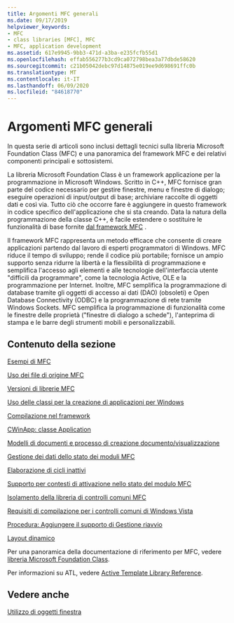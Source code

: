 ```yaml
---
title: Argomenti MFC generali
ms.date: 09/17/2019
helpviewer_keywords:
- MFC
- class libraries [MFC], MFC
- MFC, application development
ms.assetid: 617e9945-9bb3-471d-a3ba-e235fcfb55d1
ms.openlocfilehash: effab556277b3cd9ca072798bea3a77dbde58620
ms.sourcegitcommit: c21b05042debc97d14875e019ee9d698691ffc0b
ms.translationtype: MT
ms.contentlocale: it-IT
ms.lasthandoff: 06/09/2020
ms.locfileid: "84618770"
---
```

# <a name="general-mfc-topics"></a>Argomenti MFC generali

In questa serie di articoli sono inclusi dettagli tecnici sulla libreria Microsoft Foundation Class (MFC) e una panoramica del framework MFC e dei relativi componenti principali e sottosistemi.

La libreria Microsoft Foundation Class è un framework applicazione per la programmazione in Microsoft Windows. Scritto in C++, MFC fornisce gran parte del codice necessario per gestire finestre, menu e finestre di dialogo; eseguire operazioni di input/output di base; archiviare raccolte di oggetti dati e così via. Tutto ciò che occorre fare è aggiungere in questo framework in codice specifico dell'applicazione che si sta creando. Data la natura della programmazione della classe C++, è facile estendere o sostituire le funzionalità di base fornite [dal framework MFC](framework-mfc.md) .

Il framework MFC rappresenta un metodo efficace che consente di creare applicazioni partendo dal lavoro di esperti programmatori di Windows. MFC riduce il tempo di sviluppo; rende il codice più portabile; fornisce un ampio supporto senza ridurre la libertà e la flessibilità di programmazione e semplifica l'accesso agli elementi e alle tecnologie dell'interfaccia utente "difficili da programmare", come la tecnologia Active, OLE e la programmazione per Internet. Inoltre, MFC semplifica la programmazione di database tramite gli oggetti di accesso ai dati (DAO) (obsoleti) e Open Database Connectivity (ODBC) e la programmazione di rete tramite Windows Sockets. MFC semplifica la programmazione di funzionalità come le finestre delle proprietà ("finestre di dialogo a schede"), l'anteprima di stampa e le barre degli strumenti mobili e personalizzabili.

## <a name="in-this-section"></a>Contenuto della sezione

[Esempi di MFC](../overview/visual-cpp-samples.md#mfc-samples)

[Uso dei file di origine MFC](using-the-mfc-source-files.md)

[Versioni di librerie MFC](mfc-library-versions.md)

[Uso delle classi per la creazione di applicazioni per Windows](using-the-classes-to-write-applications-for-windows.md)

[Compilazione nel framework](building-on-the-framework.md)

[CWinApp: classe Application](cwinapp-the-application-class.md)

[Modelli di documenti e processo di creazione documento/visualizzazione](document-templates-and-the-document-view-creation-process.md)

[Gestione dei dati dello stato dei moduli MFC](managing-the-state-data-of-mfc-modules.md)

[Elaborazione di cicli inattivi](idle-loop-processing.md)

[Supporto per contesti di attivazione nello stato del modulo MFC](support-for-activation-contexts-in-the-mfc-module-state.md)

[Isolamento della libreria di controlli comuni MFC](isolation-of-the-mfc-common-controls-library.md)

[Requisiti di compilazione per i controlli comuni di Windows Vista](build-requirements-for-windows-vista-common-controls.md)

[Procedura: Aggiungere il supporto di Gestione riavvio](how-to-add-restart-manager-support.md)

[Layout dinamico](dynamic-layout.md)

Per una panoramica della documentazione di riferimento per MFC, vedere [libreria Microsoft Foundation Class](mfc-desktop-applications.md).

Per informazioni su ATL, vedere [Active Template Library Reference](../atl/atl-class-overview.md).

## <a name="see-also"></a>Vedere anche

[Utilizzo di oggetti finestra](working-with-window-objects.md)
